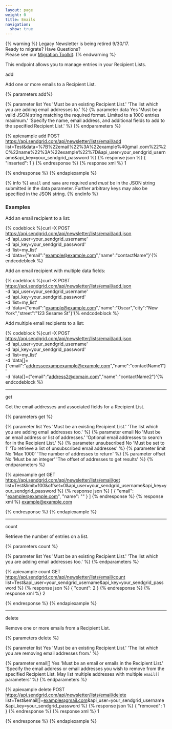 ```yaml
---
layout: page
weight: 0
title: Emails
navigation:
  show: true
---
```

{% warning %}
Legacy Newsletter is being retired 9/30/17.<br />
Ready to migrate? Have Questions?<br />
Please see our [Migration Toolkit]({{root_url}}/User_Guide/Legacy_Newsletter/Legacy_Newsletter_Migration/index.html).
{% endwarning %}


This endpoint allows you to manage entries in your Recipient Lists.

<page-anchor el="h2">
add
</page-anchor>

Add one or more emails to a Recipient List.

{% parameters add%}

  {% parameter list Yes 'Must be an existing Recipient List.' 'The list which you are adding email addresses to.' %}
  {% parameter data Yes 'Must be a valid JSON string matching the required format. Limited to a 1000 entries maximum.' 'Specify the name, email address, and additional fields to add to the specified Recipient List.' %}
{% endparameters %}

{% apiexample add POST https://api.sendgrid.com/api/newsletter/lists/email/add list=Test&data=%7B%22email%22%3A%22example%40gmail.com%22%2C%22name%22%3A%22example%22%7D&api_user=your_sendgrid_username&api_key=your_sendgrid_password %}
  {% response json %}
{
  "inserted": 1
}
  {% endresponse %}
  {% response xml %}
<result>
   <inserted>1</inserted>
</result>

  {% endresponse %}
{% endapiexample %}

{% info %}
<code>email</code> and <code>name</code> are required and <em>must</em> be in the JSON string submitted in the data parameter. Further arbitrary keys may also be specified in the JSON string.
{% endinfo %}

### Examples

Add an email recipient to a list:

{% codeblock %}curl -X POST https://api.sendgrid.com/api/newsletter/lists/email/add.json \
     -d 'api_user=your_sendgrid_username' \
     -d 'api_key=your_sendgrid_password' \
     -d 'list=my_list' \
     -d 'data={"email":"example@example.com","name":"contactName"}'{% endcodeblock %}

Add an email recipient with multiple data fields:

{% codeblock %}curl -X POST https://api.sendgrid.com/api/newsletter/lists/email/add.json \
     -d 'api_user=your_sendgrid_username' \
     -d 'api_key=your_sendgrid_password' \
     -d 'list=my_list' \
     -d 'data={"email":"example@example.com","name":"Oscar","city":"New York","street":"123 Sesame St"}'{% endcodeblock %}

Add multiple email recipients to a list:

{% codeblock %}curl -X POST https://api.sendgrid.com/api/newsletter/lists/email/add.json \
     -d 'api_user=your_sendgrid_username' \
     -d 'api_key=your_sendgrid_password' \
     -d 'list=my_list' \
     -d 'data[]={"email":"addresseexampexample@example.com","name":"contactName1"}' \
     -d 'data[]={"email":"address2@domain.com","name":"contactName2"}'{% endcodeblock %}

* * * * *

<page-anchor el="h2">
get
</page-anchor>

Get the email addresses and associated fields for a Recipient List.

{% parameters get %}

  {% parameter list Yes 'Must be an existing Recipient List.' 'The list which you are adding email addresses too.' %}
  {% parameter email No 'Must be an email address or list of addresses.' 'Optional email addresses to search for in the Recipient List.' %}
  {% parameter unsubscribed No 'Must be set to 1' 'To retrieve a list of unsubscribed email addresses' %}
  {% parameter limit No 'Max 1000' 'The number of addresses to return' %}
  {% parameter offset No 'Must be an integer' 'The offset of addresses to get results' %}
{% endparameters %}

{% apiexample get GET https://api.sendgrid.com/api/newsletter/lists/email/get list=Test&limit=100&offset=0&api_user=your_sendgrid_username&api_key=your_sendgrid_password %}
  {% response json %}
[
  {
    "email": "example@example.com",
    "name": ""
  }
]
  {% endresponse %}
  {% response xml %}
<emails>
   <email>
      <email>example@example.com</email>
      <name> </name>
   </email>
</emails>

  {% endresponse %}
{% endapiexample %}

* * * * *

<page-anchor el="h2">
count
</page-anchor>

Retrieve the number of entries on a list.

{% parameters count %}

  {% parameter list Yes 'Must be an existing Recipient List.' 'The list which you are adding email addresses too.' %}
{% endparameters %}

{% apiexample count GET https://api.sendgrid.com/api/newsletter/lists/email/count list=Test&api_user=your_sendgrid_username&api_key=your_sendgrid_password %}
  {% response json %}
{
  "count": 2
}
  {% endresponse %}
  {% response xml %}
<result>
   <count>2</count>
</result>

  {% endresponse %}
{% endapiexample %}

* * * * *

<page-anchor el="h2">
delete
</page-anchor>

Remove one or more emails from a Recipient List.

{% parameters delete %}

  {% parameter list Yes 'Must be an existing Recipient List.' 'The list which you are removing email addresses from.' %}

  {% parameter email[] Yes 'Must be an email or emails in the Recipient List.' 'Specify the email address or email addresses you wish to remove from the specified Recipient List. May list multiple addresses with multiple <code>email[]</code> parameters' %}
{% endparameters %}

{% apiexample delete POST https://api.sendgrid.com/api/newsletter/lists/email/delete list=Test&email[]=example@gmail.com&api_user=your_sendgrid_username&api_key=your_sendgrid_password %}
  {% response json %}
{
  "removed": 1
}
  {% endresponse %}
  {% response xml %}
<result>
   <removed>1</removed>
</result>

  {% endresponse %}
{% endapiexample %}
